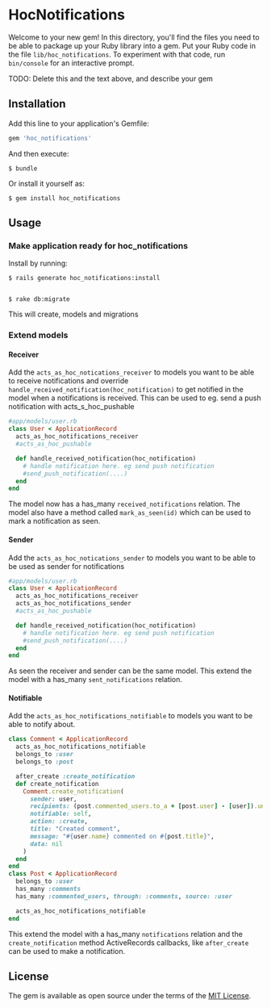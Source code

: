 # HocNotifications

Welcome to your new gem! In this directory, you'll find the files you need to be able to package up your Ruby library into a gem. Put your Ruby code in the file `lib/hoc_notifications`. To experiment with that code, run `bin/console` for an interactive prompt.

TODO: Delete this and the text above, and describe your gem

## Installation

Add this line to your application's Gemfile:

```ruby
gem 'hoc_notifications'
```

And then execute:

    $ bundle

Or install it yourself as:

    $ gem install hoc_notifications

## Usage

### Make application ready for hoc_notifications
Install by running:

    $ rails generate hoc_notifications:install


    $ rake db:migrate
This will create, models and migrations

### Extend models

#### Receiver
Add the `acts_as_hoc_notications_receiver` to models you want to be able to receive notifications and override `handle_received_notification(hoc_notification)` to get notified in the model when a notifications is received. This can be used to eg. send a push notification with acts_s_hoc_pushable

```ruby
#app/models/user.rb
class User < ApplicationRecord
  acts_as_hoc_notifications_receiver
  #acts_as_hoc_pushable

  def handle_received_notification(hoc_notification)
    # handle notification here. eg send push notification
    #send_push_notification(....)
  end
end
```
The model now has a has_many `received_notifications` relation.
The model also have a method called `mark_as_seen(id)` which can be used to mark a notification as seen.


#### Sender
Add the `acts_as_hoc_notications_sender` to models you want to be able to be used as sender for notifications
```ruby
#app/models/user.rb
class User < ApplicationRecord
  acts_as_hoc_notifications_receiver
  acts_as_hoc_notifications_sender
  #acts_as_hoc_pushable

  def handle_received_notification(hoc_notification)
    # handle notification here. eg send push notification
    #send_push_notification(....)
  end
end
```
As seen the receiver and sender can be the same model.
This extend the model with a has_many `sent_notifications` relation.

#### Notifiable
Add the `acts_as_hoc_notifications_notifiable` to models you want to be able to notify about.
```ruby
class Comment < ApplicationRecord
  acts_as_hoc_notifications_notifiable
  belongs_to :user
  belongs_to :post

  after_create :create_notification
  def create_notification
    Comment.create_notification(
      sender: user,
      recipients: (post.commented_users.to_a + [post.user] - [user]).uniq,
      notifiable: self,
      action: :create,
      title: "Created comment",
      message: "#{user.name} commented on #{post.title}",
      data: nil
    )
  end
end
class Post < ApplicationRecord
  belongs_to :user
  has_many :comments
  has_many :commented_users, through: :comments, source: :user

  acts_as_hoc_notifications_notifiable
end


```
This extend the model with a has_many `notifications` relation and the `create_notification` method
ActiveRecords callbacks, like `after_create` can be used to make a notification.

## License

The gem is available as open source under the terms of the [MIT License](https://opensource.org/licenses/MIT).
